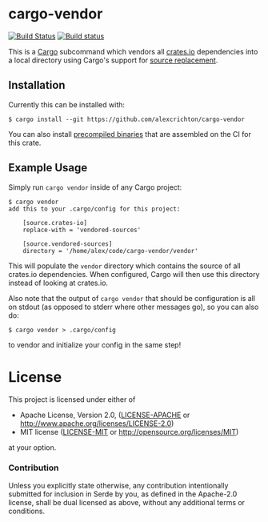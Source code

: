 # cargo-vendor

[![Build Status](https://travis-ci.org/alexcrichton/cargo-vendor.svg?branch=master)](https://travis-ci.org/alexcrichton/cargo-vendor)
[![Build status](https://ci.appveyor.com/api/projects/status/0sqqqnkfgw4o3cvs?svg=true)](https://ci.appveyor.com/project/alexcrichton/cargo-vendor)

This is a [Cargo](http://doc.crates.io) subcommand which
vendors all [crates.io](https://crates.io) dependencies into a local directory
using Cargo's support for [source
replacement](http://doc.crates.io/source-replacement.html).

## Installation

Currently this can be installed with:

```
$ cargo install --git https://github.com/alexcrichton/cargo-vendor
```

You can also install [precompiled
binaries](https://github.com/alexcrichton/cargo-vendor/releases) that are
assembled on the CI for this crate.

## Example Usage

Simply run `cargo vendor` inside of any Cargo project:

```
$ cargo vendor
add this to your .cargo/config for this project:

    [source.crates-io]
    replace-with = 'vendored-sources'

    [source.vendored-sources]
    directory = '/home/alex/code/cargo-vendor/vendor'
```

This will populate the `vendor` directory which contains the source of all
crates.io dependencies. When configured, Cargo will then use this directory
instead of looking at crates.io.

Also note that the output of `cargo vendor` that should be configuration is all
on stdout (as opposed to stderr where other messages go), so you can also do:

```
$ cargo vendor > .cargo/config
```

to vendor and initialize your config in the same step!

# License

This project is licensed under either of

 * Apache License, Version 2.0, ([LICENSE-APACHE](LICENSE-APACHE) or
   http://www.apache.org/licenses/LICENSE-2.0)
 * MIT license ([LICENSE-MIT](LICENSE-MIT) or
   http://opensource.org/licenses/MIT)

at your option.

### Contribution

Unless you explicitly state otherwise, any contribution intentionally submitted
for inclusion in Serde by you, as defined in the Apache-2.0 license, shall be
dual licensed as above, without any additional terms or conditions.
